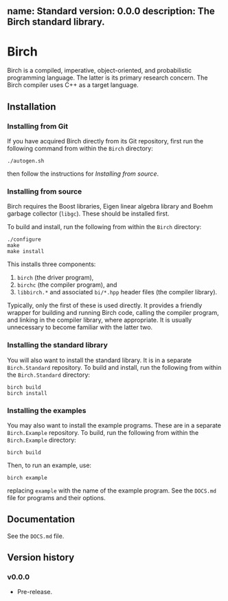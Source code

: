 name: Standard
version: 0.0.0
description: The Birch standard library.
---

# Birch

Birch is a compiled, imperative, object-oriented, and probabilistic programming language. The latter is its primary research concern. The Birch compiler uses C++ as a target language.

## Installation

### Installing from Git

If you have acquired Birch directly from its Git repository, first run the following command from within the `Birch` directory:

    ./autogen.sh
    
then follow the instructions for *Installing from source*.

### Installing from source

Birch requires the Boost libraries, Eigen linear algebra library and Boehm garbage collector (`libgc`). These should be installed first.

To build and install, run the following from within the `Birch` directory:

    ./configure
    make
    make install
    
This installs three components:

  1. `birch` (the driver program),
  2. `birchc` (the compiler program), and
  3. `libbirch.*` and associated `bi/*.hpp` header files (the compiler library).

Typically, only the first of these is used directly. It provides a friendly wrapper for building and running Birch code, calling the compiler program, and linking in the compiler library, where appropriate. It is usually unnecessary to become familiar with the latter two.

### Installing the standard library

You will also want to install the standard library. It is in a separate `Birch.Standard` repository. To build and install, run the following from within the `Birch.Standard` directory:

    birch build
    birch install

### Installing the examples

You may also want to install the example programs. These are in a separate `Birch.Example` repository. To build, run the following from within the `Birch.Example` directory:

    birch build

Then, to run an example, use:

    birch example

replacing `example` with the name of the example program. See the `DOCS.md` file for programs and their options.


## Documentation

See the `DOCS.md` file.


## Version history

### v0.0.0

* Pre-release.
